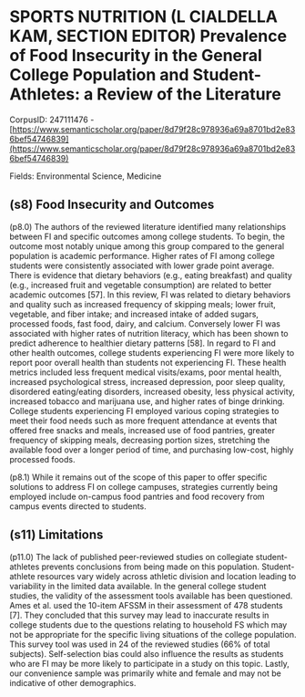 # SPORTS NUTRITION (L CIALDELLA KAM, SECTION EDITOR) Prevalence of Food Insecurity in the General College Population and Student-Athletes: a Review of the Literature

CorpusID: 247111476 - [https://www.semanticscholar.org/paper/8d79f28c978936a69a8701bd2e836bef54746839](https://www.semanticscholar.org/paper/8d79f28c978936a69a8701bd2e836bef54746839)

Fields: Environmental Science, Medicine

## (s8) Food Insecurity and Outcomes
(p8.0) The authors of the reviewed literature identified many relationships between FI and specific outcomes among college students. To begin, the outcome most notably unique among this group compared to the general population is academic performance. Higher rates of FI among college students were consistently associated with lower grade point average. There is evidence that dietary behaviors (e.g., eating breakfast) and quality (e.g., increased fruit and vegetable consumption) are related to better academic outcomes [57]. In this review, FI was related to dietary behaviors and quality such as increased frequency of skipping meals; lower fruit, vegetable, and fiber intake; and increased intake of  added sugars, processed foods, fast food, dairy, and calcium. Conversely lower FI was associated with higher rates of nutrition literacy, which has been shown to predict adherence to healthier dietary patterns [58]. In regard to FI and other health outcomes, college students experiencing FI were more likely to report poor overall health than students not experiencing FI. These health metrics included less frequent medical visits/exams, poor mental health, increased psychological stress, increased depression, poor sleep quality, disordered eating/eating disorders, increased obesity, less physical activity, increased tobacco and marijuana use, and higher rates of binge drinking. College students experiencing FI employed various coping strategies to meet their food needs such as more frequent attendance at events that offered free snacks and meals, increased use of food pantries, greater frequency of skipping meals, decreasing portion sizes, stretching the available food over a longer period of time, and purchasing low-cost, highly processed foods.

(p8.1) While it remains out of the scope of this paper to offer specific solutions to address FI on college campuses, strategies currently being employed include on-campus food pantries and food recovery from campus events directed to students.
## (s11) Limitations
(p11.0) The lack of published peer-reviewed studies on collegiate student-athletes prevents conclusions from being made on this population. Student-athlete resources vary widely across athletic division and location leading to variability in the limited data available. In the general college student studies, the validity of the assessment tools available has been questioned. Ames et al. used the 10-item AFSSM in their assessment of 478 students [7]. They concluded that this survey may lead to inaccurate results in college students due to the questions relating to household FS which may not be appropriate for the specific living situations of the college population. This survey tool was used in 24 of the reviewed studies (66% of total subjects). Self-selection bias could also influence the results as students who are FI may be more likely to participate in a study on this topic. Lastly, our convenience sample was primarily white and female and may not be indicative of other demographics.
